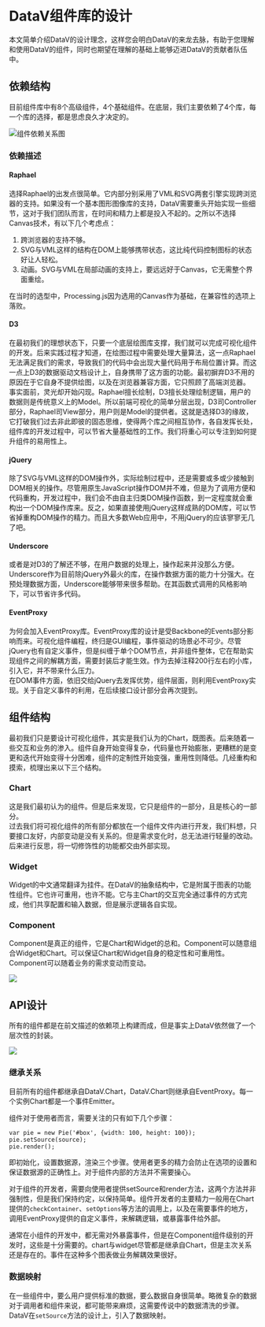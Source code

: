DataV组件库的设计
================
本文简单介绍DataV的设计理念，这样您会明白DataV的来龙去脉，有助于您理解和使用DataV的组件，同时也期望在理解的基础上能够迈进DataV的贡献者队伍中。

## 依赖结构
目前组件库中有8个高级组件，4个基础组件。在底层，我们主要依赖了4个库，每一个库的选择，都是思虑良久才决定的。

![组件依赖关系图](https://raw.github.com/TBEDP/datavjs/master/doc/assets/deps.png)

### 依赖描述
#### Raphael  

选择Raphael的出发点很简单。它内部分别采用了VML和SVG两套引擎实现跨浏览器的支持。如果没有一个基本图形图像库的支持，DataV需要重头开始实现一些细节，这对于我们团队而言，在时间和精力上都是投入不起的。之所以不选择Canvas技术，有以下几个考虑点：

1. 跨浏览器的支持不够。
2. SVG与VML这样的结构在DOM上能够携带状态，这比纯代码控制图标的状态好让人轻松。
3. 动画。SVG与VML在局部动画的支持上，要远远好于Canvas，它无需整个界面重绘。

在当时的选型中，Processing.js因为选用的Canvas作为基础，在兼容性的选项上落败。
#### D3
在最初我们的理想状态下，只要一个底层绘图库支撑，我们就可以完成可视化组件的开发。后来实践过程才知道，在绘图过程中需要处理大量算法，这一点Raphael无法满足我们的需求，导致我们的代码中会出现大量代码用于布局位置计算。而这一点上D3的数据驱动文档设计上，自身携带了这方面的功能。最初摒弃D3不用的原因在于它自身不提供绘图，以及在浏览器兼容方面，它只照顾了高端浏览器。  
事实面前，灵光却开始闪现。Raphael擅长绘制，D3擅长处理绘制逻辑，用户的数据则是传统意义上的Model。所以前端可视化的简单分层出现，D3司Controller部分，Raphael司View部分，用户则是Model的提供者。这就是选择D3的缘故，它打破我们过去非此即彼的固态思维，使得两个库之间相互协作，各自发挥长处，组件库的开发过程中，可以节省大量基础性的工作。我们将重心可以专注到如何提升组件的易用性上。
#### jQuery
除了SVG与VML这样的DOM操作外，实际绘制过程中，还是需要或多或少接触到DOM相关的操作。尽管用原生JavaScript操作DOM并不难，但是为了调用方便和代码重构，开发过程中，我们会不由自主归类DOM操作函数，到一定程度就会重构出一个DOM操作库来。反之，如果直接使用jQuery这样成熟的DOM库，可以节省掉重构DOM操作的精力。而且大多数Web应用中，不用jQuery的应该寥寥无几了吧。
#### Underscore
或者是对D3的了解还不够，在用户数据的处理上，操作起来并没那么方便。Underscore作为目前除jQuery外最火的库，在操作数据方面的能力十分强大。在预处理数据方面，Underscore能够带来很多帮助。在其函数式调用的风格影响下，可以节省许多代码。
#### EventProxy
为何会加入EventProxy库。EventProxy库的设计是受Backbone的Events部分影响而来。可视化组件编程，终归是GUI编程，事件驱动的场景必不可少。尽管jQuery也有自定义事件，但是纠缠于单个DOM节点，并非组件整体，它在帮助实现组件之间的解耦方面，需要封装后才能生效。作为去掉注释200行左右的小库，引入它，并不带来什么压力。  
在DOM事件方面，依旧交给jQuery去发挥优势，组件层面，则利用EventProxy实现。关于自定义事件的利用，在后续接口设计部分会再次提到。

## 组件结构
最初我们只是要设计可视化组件，其实是我们认为的Chart，既图表。后来随着一些交互和业务的渗入。组件自身开始变得复杂，代码量也开始膨胀，更糟糕的是变更和迭代开始变得十分困难，组件的定制性开始变强，重用性则降低。几经重构和摸索，梳理出来以下三个结构。

### Chart
这是我们最初认为的组件。但是后来发现，它只是组件的一部分，且是核心的一部分。  
过去我们将可视化组件的所有部分都放在一个组件文件内进行开发，我们料想，只要接口友好，内部变动是没有关系的。但是需求变化时，总无法进行轻量的改动。后来进行反思，将一切修饰性的功能都交由外部实现。

### Widget
Widget的中文通常翻译为挂件。在DataV的抽象结构中，它是附属于图表的功能性组件。它也许可重用，也许不能。它与主Chart的交互完全通过事件的方式完成，他们共享配置和输入数据，但是展示逻辑各自实现。

### Component
Component是真正的组件，它是Chart和Widget的总和。Component可以随意组合Widget和Chart。可以保证Chart和Widget自身的稳定性和可重用性。Component可以随着业务的需求变动而变动。

![](https://raw.github.com/TBEDP/datavjs/master/doc/assets/arch.png)

## API设计
所有的组件都是在前文描述的依赖项上构建而成，但是事实上DataV依然做了一个层次性的封装。

![](https://raw.github.com/TBEDP/datavjs/master/doc/assets/api.png)

### 继承关系
目前所有的组件都继承自DataV.Chart，DataV.Chart则继承自EventProxy。每一个实例Chart都是一个事件Emitter。

组件对于使用者而言，需要关注的只有如下几个步骤：

```
var pie = new Pie('#box', {width: 100, height: 100});
pie.setSource(source);
pie.render();
```
即初始化，设置数据源，渲染三个步骤。使用者更多的精力会防止在选项的设置和保证数据源的正确性上。对于组件内部的方法并不需要操心。

对于组件的开发者，需要向使用者提供setSource和render方法，这两个方法并非强制性，但是我们保持约定，以保持简单。组件开发者的主要精力一般用在Chart提供的`checkContainer`、`setOptions`等方法的调用上，以及在需要事件的地方，调用EventProxy提供的自定义事件，来解耦逻辑，或暴露事件给外部。

通常在小组件的开发中，都无需对外暴露事件，但是在Component组件级别的开发时，这些是十分需要的。chart与widget尽管都是继承自Chart，但是主次关系还是存在的。事件在这种多个图表做业务解耦效果很好。

### 数据映射
在一些组件中，要么用户提供标准的数据，要么数据自身很简单。略微复杂的数据对于调用者和组件来说，都可能带来麻烦，这需要传说中的数据清洗的步骤。DataV在`setSource`方法的设计上，引入了数据映射。

<!--
星期 | 销售金额 | 销售笔数
------------ | ------------- | ------------
1 | 100  | 20
2 | 200  | 30

## 视觉设计

## 对应交互
-->

